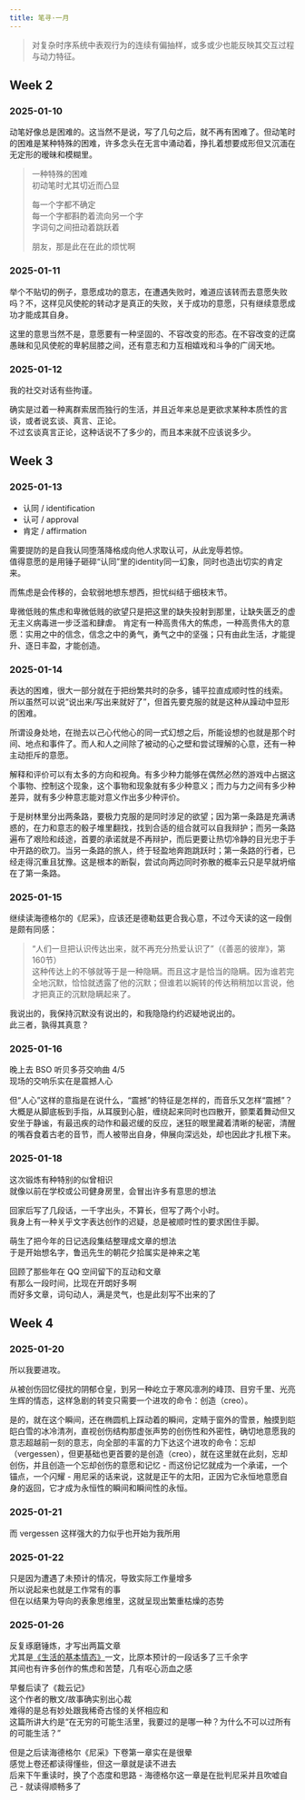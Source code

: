 ```yaml
---
title: 笔寻·一月
---
```


> 对复杂时序系统中表观行为的连续有偏抽样，或多或少也能反映其交互过程与动力特征。<!--more-->

## Week 2

### 2025-01-10

动笔好像总是困难的。这当然不是说，写了几句之后，就不再有困难了。但动笔时的困难是某种特殊的困难，许多念头在无言中涌动着，挣扎着想要成形但又沉湎在无定形的暧昧和模糊里。

> 一种特殊的困难  
> 初动笔时尤其切近而凸显
> 
> 每一个字都不确定  
> 每一个字都斟酌着流向另一个字  
> 字词句之间扭动着跳跃着
> 
> 朋友，那是此在在此的烦忧啊

### 2025-01-11

举个不贴切的例子，意愿成功的意志，在遭遇失败时，难道应该转而去意愿失败吗？不，这样见风使舵的转动才是真正的失败，关于成功的意愿，只有继续意愿成功才能成其自身。

这里的意思当然不是，意愿要有一种坚固的、不容改变的形态。在不容改变的迂腐愚昧和见风使舵的卑躬屈膝之间，还有意志和力互相嬉戏和斗争的广阔天地。

### 2025-01-12

我的社交对话有些拘谨。

确实是过着一种离群索居而独行的生活，并且近年来总是更欲求某种本质性的言谈，或者说玄谈、真言、正论。  
不过玄谈真言正论，这种话说不了多少的，而且本来就不应该说多少。

## Week 3

### 2025-01-13

- 认同 / identification
- 认可 / approval
- 肯定 / affirmation

需要提防的是自我认同堕落降格成向他人求取认可，从此宠辱若惊。  
值得意愿的是用锤子砸碎“认同”里的identity同一幻象，同时也造出切实的肯定来。

而焦虑是会传移的，会软弱地想东想西，担忧纠结于细枝末节。

卑微低贱的焦虑和卑微低贱的欲望只是把这里的缺失投射到那里，让缺失匮乏的虚无主义病毒进一步泛滥和肆虐。
肯定有一种高贵伟大的焦虑，一种高贵伟大的意愿：实用之中的信念，信念之中的勇气，勇气之中的坚强；只有由此生活，才能提升、逐日丰盈，才能创造。

### 2025-01-14

表达的困难，很大一部分就在于把纷繁共时的杂多，铺平拉直成顺时性的线索。  
所以虽然可以说“说出来/写出来就好了”，但首先要克服的就是这种从躁动中显形的困难。

所谓设身处地，在抛去以己心代他心的同一式幻想之后，所能设想的也就是那个时间、地点和事件了。而人和人之间除了被动的心之壁和尝试理解的心意，还有一种主动拒斥的意愿。

解释和评价可以有太多的方向和视角。有多少种力能够在偶然必然的游戏中占据这个事物、控制这个现象，这个事物和现象就有多少种意义；而力与力之间有多少种差异，就有多少种意志能对意义作出多少种评价。

于是树林里分出两条路，要极力克服的是同时涉足的欲望；因为第一条路是充满诱惑的，在力和意志的骰子堆里翻找，找到合适的组合就可以自我辩护；而另一条路遍布了艰险和歧途，首要的承诺就是不再辩护，而后更要让热切冷静的目光忠于手中开路的砍刀。当另一条路的旅人，终于轻盈地奔跑跳跃时；第一条路的行者，已经走得沉重且犹豫。这是根本的断裂，尝试向两边同时弥散的概率云只是早就坍缩在了第一条路。

### 2025-01-15

继续读海德格尔的《尼采》，应该还是德勒兹更合我心意，不过今天读的这一段倒是颇有同感：

> “人们一旦把认识传达出来，就不再充分热爱认识了”（《善恶的彼岸》，第160节）  
> 这种传达上的不够就等于是一种隐瞒。而且这才是恰当的隐瞒。因为谁若完全地沉默，恰恰就透露了他的沉默；但谁若以婉转的传达稍稍加以言说，他才把真正的沉默隐瞒起来了。

我说出的，我保持沉默没有说出的，和我隐隐约约迟疑地说出的。  
此三者，孰得其真意？

### 2025-01-16

晚上去 BSO 听贝多芬交响曲 4/5  
现场的交响乐实在是震撼人心

但“人心”这样的意指是在说什么，“震撼”的特征是怎样的，而音乐又怎样“震撼”？  
大概是从脚底板到手指，从耳膜到心脏，缠绕起来同时也四散开，颤栗着舞动但又安坐于静谧，有最迅疾的动作和最迟缓的反应，迷狂的眼里藏着清晰的秘密，清醒的嘴吞食着古老的音节，而人被带出自身，伸展向深远处，却也因此才扎根下来。

### 2025-01-18

这次锻炼有种特别的似曾相识  
就像以前在学校或公司健身房里，会冒出许多有意思的想法

回家后写了几段话，一千字出头，不算长，但写了两个小时。  
我身上有一种关乎文字表达创作的迟疑，总是被顺时性的要求困住手脚。

萌生了把今年的日记选段集结整理成文章的想法  
于是开始想名字，鲁迅先生的朝花夕拾属实是神来之笔

回顾了那些年在 QQ 空间留下的互动和文章  
有那么一段时间，比现在开朗好多啊  
而好多文章，词句动人，满是灵气，也是此刻写不出来的了

## Week 4

### 2025-01-20

所以我要进攻。

从被创伤回忆侵扰的阴郁仓皇，到另一种屹立于寒风凛冽的峰顶、目穷千里、光亮生辉的情态，这样急剧的转变只需要一个进攻的命令：创造（creo）。

是的，就在这个瞬间，还在椭圆机上踩动着的瞬间，定睛于窗外的雪景，触摸到皑皑白雪的冰冷清冽，直视创伤结构那虚张声势的创伤性和外密性，确切地意愿我的意志超越前一刻的意志，向全部的丰富的力下达这个进攻的命令：忘却（vergessen），但更基础也更首要的是创造（creo），就在这里就在此刻，忘却创伤，并且创造一个忘却创伤的意愿和记忆 - 而这份记忆就成为一个承诺，一个锚点，一个闪耀 - 用尼采的话来说，这就是正午的太阳，正因为它永恒地意愿自身的返回，它才成为永恒性的瞬间和瞬间性的永恒。

### 2025-01-21

而 vergessen 这样强大的力似乎也开始为我所用

### 2025-01-22

只是因为遭遇了未预计的情况，导致实际工作量增多  
所以说起来也就是工作常有的事  
但在以结果为导向的表象思维里，这就呈现出繁重枯燥的态势

### 2025-01-26

反复琢磨锤炼，才写出两篇文章  
尤其是[《生活的基本情态》](https://alex2young.github.io/2025/01/26/生活的基本情态.html)一文，比原本预计的一段话多了三千余字  
其间也有许多创作的焦虑和苦楚，几有呕心沥血之感

早餐后读了《裁云记》  
这个作者的散文/故事确实别出心裁  
难得的是总有妙处跟我稀奇古怪的关怀相应和  
这篇所讲大约是“在无穷的可能生活里，我要过的是哪一种？为什么不可以过所有的可能生活？”

但是之后读海德格尔《尼采》下卷第一章实在是很晕  
感觉上卷还都读得懂些，但这一章就是读不进去  
后来下午重读时，换了个态度和思路 - 海德格尔这一章是在批判尼采并且吹嘘自己 - 就读得顺畅多了

